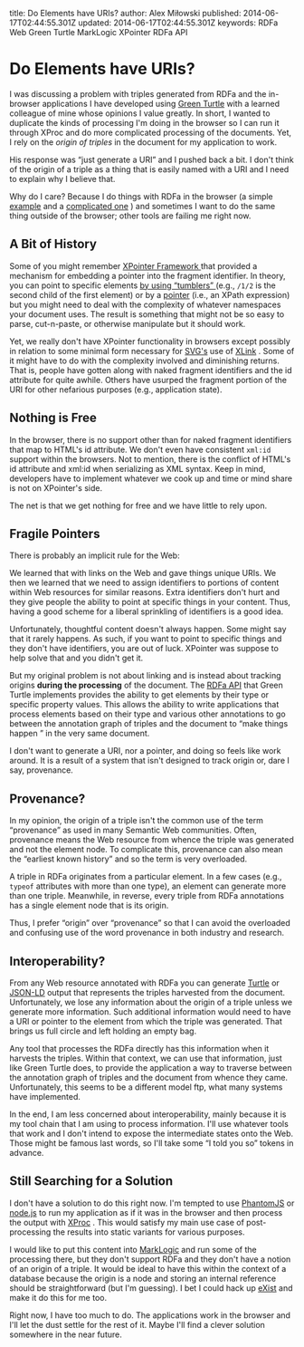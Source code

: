 title: Do Elements have URIs?
author: Alex Miłowski
published: 2014-06-17T02:44:55.301Z
updated: 2014-06-17T02:44:55.301Z
keywords: RDFa
          Web
          Green Turtle
          MarkLogic
          XPointer
          RDFa API

# Do Elements have URIs?

I was discussing a problem with triples generated from RDFa and the in-browser applications I have developed using [Green Turtle](https://github.com/alexmilowski/green-turtle)  with a learned colleague of mine whose opinions I value greatly. In short, I wanted to duplicate the kinds of processing I'm doing in the browser so I can run it through XProc and do more complicated processing of the documents. Yet, I rely on the *origin of triples*  in the document for my application to work. 

His response was  “just generate a URI” and I pushed back a bit. I don't think of the origin of a triple as a thing that is easily named with a URI and I need to explain why I believe that. 

Why do I care?  Because I do things with RDFa in the browser (a simple [example](http://www.milowski.com/journal/entry/2012-05-24T09:17:12.327-07:00/) and a [complicated one](http://www.mesonet.info/) ) and sometimes I want to do the same thing outside of the browser; other tools are failing me right now. 

## A Bit of History

Some of you might remember [XPointer Framework ](http://www.w3.org/TR/xptr-framework/) that provided a mechanism for embedding a pointer into the fragment identifier.  In theory, you can point to specific elements [by using  “tumblers” ](http://www.w3.org/TR/xptr-element/) (e.g.,  `/1/2` is the second child of the first element) or by a [pointer](http://www.w3.org/TR/xptr-xpointer/) (i.e., an XPath expression) but you might need to deal with the complexity of whatever namespaces your document uses.  The result is something that might not be so easy to parse, cut-n-paste, or otherwise manipulate but it should work. 

Yet, we really don't have XPointer functionality in browsers except possibly in relation to some minimal form necessary for [SVG's](http://www.w3.org/TR/SVG/) use of [XLink](http://www.w3.org/TR/xlink11/) .  Some of it might have to do with the complexity involved and diminishing returns.  That is, people have gotten along with naked fragment identifiers and the id attribute for quite awhile.  Others have usurped the fragment portion of the URI for other nefarious purposes (e.g., application state). 



## Nothing is Free

In the browser, there is no support other than for naked fragment identifiers that map to HTML's id attribute.  We don't even have consistent `xml:id` support within the browsers.  Not to mention, there is the conflict of HTML's id attribute and xml:id when serializing as XML syntax.  Keep in mind, developers have to implement whatever we cook up and time or mind share is not on XPointer's side. 

The net is that we get nothing for free and we have little to rely upon.



## Fragile Pointers

There is probably an implicit rule for the Web:

We learned that with links on the Web and gave things unique URIs.  We then we learned that we need to assign identifiers to portions of content within Web resources for similar reasons.  Extra identifiers don't hurt and they give people the ability to point at specific things in your content.  Thus, having a good scheme for a liberal sprinkling of identifiers is a good idea. 

Unfortunately, thoughtful content doesn't always happen.  Some might say that it rarely happens.  As such, if you want to point to specific things and they don't have identifiers, you are out of luck.  XPointer was suppose to help solve that and you didn't get it. 

But my original problem is not about linking and is instead about tracking origins  **during the processing** of the document. The [RDFa API](http://www.w3.org/TR/rdfa-api/) that Green Turtle implements provides the ability to get elements by their type or specific property values.  This allows the ability to write applications that process elements based on their type and various other annotations to go between the annotation graph of triples and the document to  “make things happen ” in the very same document. 

I don't want to generate a URI, nor a pointer, and doing so feels like work around.  It is a result of a system that isn't designed to track origin or, dare I say, provenance. 



## Provenance?

In my opinion, the origin of a triple isn't the common use of the term  “provenance” as used in many Semantic Web communities.  Often, provenance means the Web resource from whence the triple was generated and not the element node.  To complicate this, provenance can also mean the  “earliest known history” and so the term is very overloaded. 

A triple in RDFa originates from a particular element. In a few cases (e.g.,  `typeof` attributes with more than one type), an element can generate more than one triple.  Meanwhile, in reverse, every triple from RDFa annotations has a single element node that is its origin. 

Thus, I prefer  “origin” over  “provenance” so that I can avoid the overloaded and confusing use of the word provenance in both industry and research. 



## Interoperability?

From any Web resource annotated with RDFa you can generate [Turtle](http://www.w3.org/TR/turtle/) or [JSON-LD](http://www.w3.org/TR/json-ld/) output that represents the triples harvested from the document. Unfortunately, we lose any information about the origin of a triple unless we generate more information.  Such additional information would need to have a URI or pointer to the element from which the triple was generated.  That brings us full circle and left holding an empty bag. 

Any tool that processes the RDFa directly has this information when it harvests the triples.  Within that context, we can use that information, just like Green Turtle does, to provide the application a way to traverse between the annotation graph of triples and the document from whence they came.  Unfortunately, this seems to be a different model ftp, what many systems have implemented. 

In the end, I am less concerned about interoperability, mainly because it is my tool chain that I am using to process information.  I'll use whatever tools that work and I don't intend to expose the intermediate states onto the Web.  Those might be famous last words, so I'll take some  “I told you so” tokens in advance. 



## Still Searching for a Solution

I don't have a solution to do this right now.  I'm tempted to use [PhantomJS](http://phantomjs.org) or [node.js](http://nodejs.org) to run my application as if it was in the browser and then process the output with [XProc](http://www.w3.org/TR/XProc) .  This would satisfy my main use case of post-processing the results into static variants for various purposes. 

I would like to put this content into [MarkLogic](http://www.marklogic.com/) and run some of the processing there, but they don't support RDFa and they don't have a notion of an origin of a triple.  It would be ideal to have this within the context of a database because the origin is a node and storing an internal reference should be straightforward (but I'm guessing).  I bet I could hack up [eXist](http://www.exist-db.org/exist/apps/homepage/index.html) and make it do this for me too. 

Right now, I have too much to do.  The applications work in the browser and I'll let the dust settle for the rest of it.  Maybe I'll find a clever solution somewhere in the near future. 





